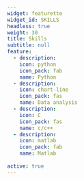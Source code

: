 ```yaml
---
widget: featurette
widget_id: SKILLS
headless: true
weight: 30
title: Skills
subtitle: null
feature:
  - description:
    icon: python
    icon_pack: fab
    name: Python
  - description:
    icon: chart-line
    icon_pack: fas
    name: Data analysis
  - description:
    icon: C
    icon_pack: fas
    name: c/c++
  - description:
    icon: matlab
    icon_pack: fab
    name: Matlab
  
active: true
---
```

